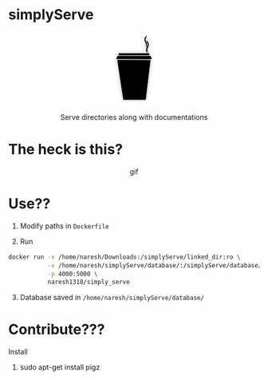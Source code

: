 # simplyServe

<p align=center>

<img src="https://raw.githubusercontent.com/Naresh1318/simplyServe/master/static/img/icon.png?token=ADHNPQPRG4VR55RPZ7REC3K5GI5YE" alt="simplyServe" width=20%/>

<p align="center"> Serve directories along with documentations </p>

</p>

# The heck is this?

<p align=center>
    gif
</p>

# Use??

1. Modify paths in `Dockerfile`

2. Run
```bash
docker run -v /home/naresh/Downloads:/simplyServe/linked_dir:ro \
           -v /home/naresh/simplyServe/database/:/simplyServe/database/ \
           -p 4000:5000 \
           naresh1318/simply_serve
```

3. Database saved in `/home/naresh/simplyServe/database/`

# Contribute???


Install
1. sudo apt-get install pigz
